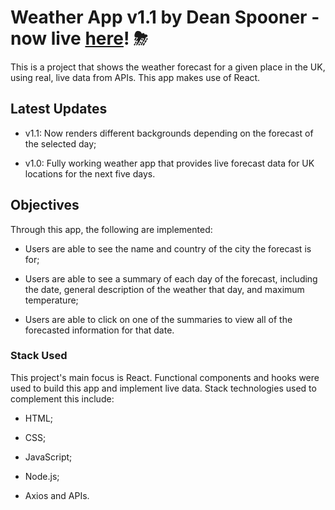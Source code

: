 # Weather App v1.1 by Dean Spooner - now live [here](https://deanspooner.github.io/weather-app)! ⛈

This is a project that shows the weather forecast for a given place in the UK, using real, live data from APIs. This app makes use of React.

## Latest Updates

- v1.1: Now renders different backgrounds depending on the forecast of the selected day;

- v1.0: Fully working weather app that provides live forecast data for UK locations for the next five days.

## Objectives

Through this app, the following are implemented:

- Users are able to see the name and country of the city the forecast is for;

- Users are able to see a summary of each day of the forecast, including the date, general description of the weather that day, and maximum temperature;

- Users are able to click on one of the summaries to view all of the forecasted information for that date.

### Stack Used

This project's main focus is React. Functional components and hooks were used to build this app and implement live data. Stack technologies used to complement this include:

- HTML;

- CSS;

- JavaScript;

- Node.js;

- Axios and APIs.
